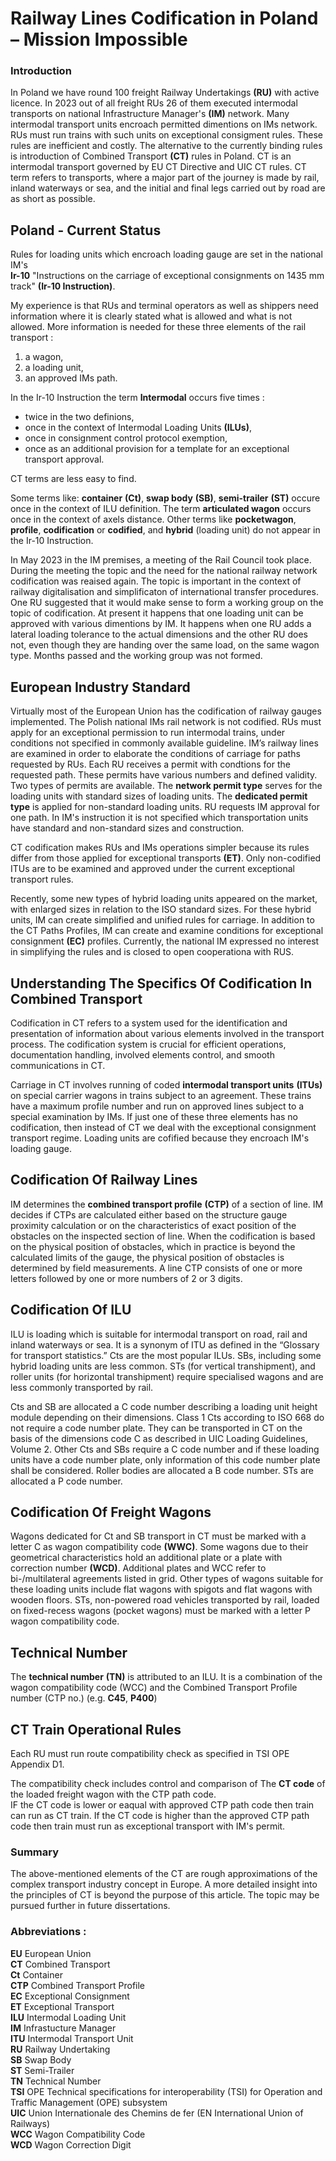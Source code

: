 # Railway Lines Codification in Poland – Mission Impossible

### Introduction

In Poland we have round 100 freight Railway Undertakings **(RU)** with active licence. In 2023 out of all freight RUs 26 of them executed intermodal transports on national Infrastructure Manager's **(IM)** network. Many intermodal transport units encroach permitted dimentions on IMs network. RUs must run trains with such units on exceptional consigment rules. These rules are inefficient and costly. The alternative to the currently binding rules is introduction of Combined Transport **(CT)** rules in Poland. CT is an intermodal transport governed by EU CT Directive and UIC CT rules. CT term refers to transports, where a major part of the journey is made by rail, inland waterways or sea, and the initial and final legs carried out by road are as short as possible.

## Poland - Current Status

Rules for loading units which encroach loading gauge are set in the national IM's <br>
**Ir-10** "Instructions on the carriage of exceptional consignments on 1435 mm track" **(Ir-10 Instruction)**.

My experience is that RUs and terminal operators as well as shippers need information where it is clearly stated what is allowed and what is not allowed.
More information is needed for these three elements of the rail transport :

1. a wagon,
2. a loading unit,
3. an approved IMs path. <br>

In the Ir-10 Instruction the term **Intermodal** occurs five times :

- twice in the two definions,
- once in the context of Intermodal Loading Units **(ILUs)**,
- once in consignment control protocol exemption,
- once as an additional provision for a template for an exceptional transport approval.

CT terms are less easy to find.

Some terms like: **container** **(Ct)**, **swap body** **(SB)**, **semi-trailer** **(ST)** occure once in the context of ILU definition.
The term **articulated wagon** occurs once in the context of axels distance.
Other terms like **pocketwagon**, **profile**, **codification** or **codified**, and **hybrid** (loading unit) do not appear in the Ir-10 Instruction.

In May 2023 in the IM premises, a meeting of the Rail Council took place. During the meeting the topic and the need for the national railway network codification was reaised again. The topic is important in the context of railway digitalisation and simplificaton of international transfer procedures. One RU suggested that it would make sense to form a working group on the topic of codification. At present it happens that one loading unit can be approved with various dimentions by IM. It happens when one RU adds a lateral loading tolerance to the actual dimensions and the other RU does not, even though they are handing over the same load, on the same wagon type. Months passed and the working group was not formed.

## European Industry Standard

Virtually most of the European Union has the codification of railway gauges implemented. The Polish national IMs rail network is not codified. RUs must apply for an exceptional permission to run intermodal trains, under conditions not specified in commonly available guideline. IM’s railway lines are examined in order to elaborate the conditions of carriage for paths requested by RUs. Each RU receives a permit with condtions for the requested path. These permits have various numbers and defined validity. Two types of permits are available. The **network permit type** serves for the loading units with standard sizes of loading units. The **dedicated permit type** is applied for non-standard loading units. RU requests IM approval for one path. In IM's instruction it is not specified which transportation units have standard and non-standard sizes and construction.

CT codification makes RUs and IMs operations simpler because its rules differ from those applied for exceptional transports **(ET)**. Only non-codified ITUs are to be examined and approved under the current exceptional transport rules.

Recently, some new types of hybrid loading units appeared on the market, with enlarged sizes in relation to the ISO standard sizes. For these hybrid units, IM can create simplified and unified rules for carriage. In addition to the CT Paths Profiles, IM can create and examine conditions for exceptional consignment **(EC)** profiles. Currently, the national IM expressed no interest in simplifying the rules and is closed to open cooperationa with RUS.

## Understanding The Specifics Of Codification In Combined Transport

Codification in CT refers to a system used for the identification and presentation of information about various elements involved in the transport process. The codification system is crucial for efficient operations, documentation handling, involved elements control, and smooth communications in CT.

Carriage in CT involves running of coded **intermodal transport units** **(ITUs)** on special carrier wagons in trains subject to an agreement. These trains have a maximum profile number and run on approved lines subject to a special examination by IMs. If just one of these three elements has no codification, then instead of CT we deal with the exceptional consignment transport regime. Loading units are cofified because they encroach IM's loading gauge.

## Codification Of Railway Lines

IM determines the **combined transport profile** **(CTP)** of a section of line. IM decides if CTPs are calculated either based on the structure gauge proximity calculation or on the characteristics of exact position of the obstacles on the inspected section of line. When the codification is based on the physical position of obstacles, which in practice is beyond the calculated limits of the gauge, the physical position of obstacles is determined by field measurements. A line CTP consists of one or more letters followed by one or more numbers of 2 or 3 digits.

## Codification Of ILU

ILU is loading which is suitable for intermodal transport on road, rail and inland waterways or sea. It is a synonym of ITU as defined in the “Glossary for transport statistics.” Cts are the most popular ILUs. SBs, including some hybrid loading units are less common. STs (for vertical transhipment), and roller units (for horizontal transhipment) require specialised wagons and are less commonly transported by rail.

Cts and SB are allocated a C code number describing a loading unit height module depending on their dimensions. Class 1 Cts according to ISO 668 do not require a code number plate. They can be transported in CT on the basis of the dimensions code C as described in UIC Loading Guidelines, Volume 2. Other Cts and SBs require a C code number and if these loading units have a code number plate, only information of this code number plate shall be considered. Roller bodies are allocated a B code number. STs are allocated a P code number.

## Codification Of Freight Wagons

Wagons dedicated for Ct and SB transport in CT must be marked with a letter C as wagon compatibility code **(WWC)**. Some wagons due to their geometrical characteristics hold an additional plate or a plate with correction number **(WCD)**. Additional plates and WCC refer to bi-/multilateral agreements listed in grid. Other types of wagons suitable for these loading units include flat wagons with spigots and flat wagons with wooden floors. STs, non-powered road vehicles transported by rail, loaded on fixed-recess wagons (pocket wagons) must be marked with a letter P wagon compatibility code.

## Technical Number

The **technical number** **(TN)** is attributed to an ILU. It is a combination of the wagon compatibility code (WCC) and the Combined Transport Profile number (CTP no.) (e.g. **C45**, **P400**)

## CT Train Operational Rules

Each RU must run route compatibility check as specified in TSI OPE Appendix D1.

The compatibility check includes control and comparison of The **CT code** of the loaded freight wagon with the CTP path code. <br>
IF the CT code is lower or eaqual with approved CTP path code then train can run as CT train.
If the CT code is higher than the approved CTP path code then train must run as exceptional transport with IM's permit.

### Summary

The above-mentioned elements of the CT are rough approximations of the complex transport industry concept in Europe. A more detailed insight into the principles of CT is beyond the purpose of this article. The topic may be pursued further in future dissertations.

### Abbreviations :

**EU** European Union <br>
**CT** Combined Transport <br>
**Ct** Container <br>
**CTP** Combined Transport Profile <br>
**EC** Exceptional Consignment <br>
**ET** Exceptional Transport <br>
**ILU** Intermodal Loading Unit <br>
**IM** Infrastucture Manager <br>
**ITU** Intermodal Transport Unit <br>
**RU** Railway Undertaking <br>
**SB** Swap Body <br>
**ST** Semi-Trailer <br>
**TN** Technical Number <br>
**TSI** OPE Technical specifications for interoperability (TSI) for Operation and Traffic Management (OPE) subsystem <br>
**UIC** Union Internationale des Chemins de fer (EN International Union of Railways) <br>
**WCC** Wagon Compatibility Code <br>
**WCD** Wagon Correction Digit <br>
